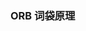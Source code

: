 <!--
 * @Author: Liu Weilong
 * @Date: 2021-01-28 13:45:51
 * @LastEditors: Liu Weilong 
 * @LastEditTime: 2021-01-28 13:46:01
 * @FilePath: /3rd-test-learning/31. orb_slam_related/doc/ORB_DBoW.md
 * @Description: 
-->
### ORB 词袋原理
